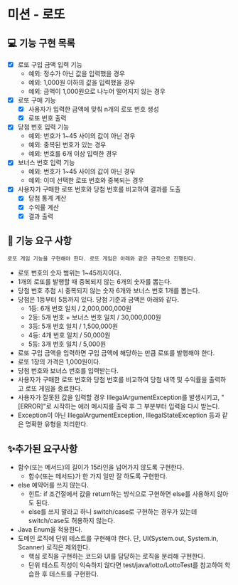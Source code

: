 # 미션 - 로또

## 💻 기능 구현 목록

- [x] 로또 구입 금액 입력 기능
    - 예외: 정수가 아닌 값을 입력했을 경우
    - 예외: 1,000원 이하의 값을 입력했을 경우
    - 예외: 금액이 1,000원으로 나누어 떨어지지 않는 경우
- [x] 로또 구매 기능
    - [x] 사용자가 입력한 금액에 맞춰 n개의 로또 번호 생성
    - [x] 로또 번호 출력
- [x] 당첨 번호 입력 기능
    - 예외: 번호가 1~45 사이의 값이 아닌 경우
    - 예외: 중복된 번호가 있는 경우
    - 예외: 번호를 6개 이상 입력한 경우
- [x] 보너스 번호 입력 기능
    - 예외: 번호가 1~45 사이의 값이 아닌 경우
    - 예외: 이미 선택한 로또 번호와 중복되는 경우
- [x] 사용자가 구매한 로또 번호와 당첨 번호를 비교하여 결과를 도출
    - [x] 당첨 통계 계산
    - [x] 수익률 계산
    - [x] 결과 출력

## 🚀 기능 요구 사항

    로또 게임 기능을 구현해야 한다. 로또 게임은 아래와 같은 규칙으로 진행된다.

- 로또 번호의 숫자 범위는 1~45까지이다.
- 1개의 로또를 발행할 때 중복되지 않는 6개의 숫자를 뽑는다.
- 당첨 번호 추첨 시 중복되지 않는 숫자 6개와 보너스 번호 1개를 뽑는다.
- 당첨은 1등부터 5등까지 있다. 당첨 기준과 금액은 아래와 같다.
    - 1등: 6개 번호 일치 / 2,000,000,000원
    - 2등: 5개 번호 + 보너스 번호 일치 / 30,000,000원
    - 3등: 5개 번호 일치 / 1,500,000원
    - 4등: 4개 번호 일치 / 50,000원
    - 5등: 3개 번호 일치 / 5,000원
- 로또 구입 금액을 입력하면 구입 금액에 해당하는 만큼 로또를 발행해야 한다.
- 로또 1장의 가격은 1,000원이다.
- 당첨 번호와 보너스 번호를 입력받는다.
- 사용자가 구매한 로또 번호와 당첨 번호를 비교하여 당첨 내역 및 수익률을 출력하고 로또 게임을 종료한다.
- 사용자가 잘못된 값을 입력할 경우 IllegalArgumentException를 발생시키고, "[ERROR]"로 시작하는 에러 메시지를 출력 후 그 부분부터 입력을 다시 받는다.
- Exception이 아닌 IllegalArgumentException, IllegalStateException 등과 같은 명확한 유형을 처리한다.

## ✨추가된 요구사항

- 함수(또는 메서드)의 길이가 15라인을 넘어가지 않도록 구현한다.
    - 함수(또는 메서드)가 한 가지 일만 잘 하도록 구현한다.
- else 예약어를 쓰지 않는다.
    - 힌트: if 조건절에서 값을 return하는 방식으로 구현하면 else를 사용하지 않아도 된다.
    - else를 쓰지 말라고 하니 switch/case로 구현하는 경우가 있는데 switch/case도 허용하지 않는다.
- Java Enum을 적용한다.
- 도메인 로직에 단위 테스트를 구현해야 한다. 단, UI(System.out, System.in, Scanner) 로직은 제외한다.
    - 핵심 로직을 구현하는 코드와 UI를 담당하는 로직을 분리해 구현한다.
    - 단위 테스트 작성이 익숙하지 않다면 test/java/lotto/LottoTest를 참고하여 학습한 후 테스트를 구현한다.